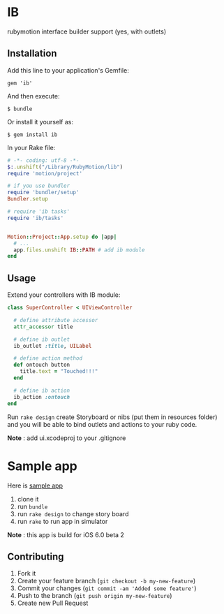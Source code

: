 # IB 

rubymotion interface builder support (yes, with outlets)

## Installation

Add this line to your application's Gemfile:

    gem 'ib'

And then execute:

    $ bundle

Or install it yourself as:

    $ gem install ib

In your Rake file:

```ruby
# -*- coding: utf-8 -*-
$:.unshift("/Library/RubyMotion/lib")
require 'motion/project'

# if you use bundler
require 'bundler/setup' 
Bundler.setup

# require 'ib tasks'
require 'ib/tasks'


Motion::Project::App.setup do |app|
  # ...
  app.files.unshift IB::PATH # add ib module
end

```

## Usage

Extend your controllers with IB module:

```ruby
class SuperController < UIViewController

  # define attribute accessor
  attr_accessor title

  # define ib outlet
  ib_outlet :title, UILabel

  # define action method
  def ontouch button
    title.text = "Touched!!!"
  end

  # define ib action 
  ib_action :ontouch
end
```

Run `rake design` create Storyboard or nibs (put them in resources folder) and you will be able to bind outlets and actions to your ruby code.

**Note** : add ui.xcodeproj to your .gitignore

# Sample app

Here is [sample app](https://github.com/yury/ibsample)

1. clone it 
2. run `bundle`
3. run `rake design` to change story board
4. run `rake` to run app in simulator

**Note** : this app is build for iOS 6.0 beta 2

## Contributing

1. Fork it
2. Create your feature branch (`git checkout -b my-new-feature`)
3. Commit your changes (`git commit -am 'Added some feature'`)
4. Push to the branch (`git push origin my-new-feature`)
5. Create new Pull Request
